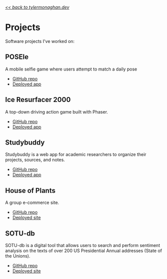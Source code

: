 _[<< back to tylermonaghan.dev](index.md)_

# Projects

Software projects I've worked on:

## POSEle

A mobile selfie game where users attempt to match a daily pose

- [GitHub repo](https://github.com/team-posele/posele-app)
- [Deployed app](https://posele.netlify.app/)

## Ice Resurfacer 2000

A top-down driving action game built with Phaser.

- [GitHub repo](https://github.com/tymonaghan/ice-resurfacer)
- [Deployed app](http://ice-resurfacer.herokuapp.com/)

## Studybuddy

Studybuddy is a web app for academic researchers to organize their projects, sources, and notes.

- [GitHub repo](https://github.com/tymonaghan/studybuddy)
- [Deployed app](http://study-hero.herokuapp.com/)

## House of Plants

A group e-commerce site.

- [GitHub repo](https://github.com/Warp-Speeders-Grace-Shopper/WarpSpeeders_GraceShoppers)
- [Deployed site](https://house-of-plants-grace-shopper.herokuapp.com/)

## SOTU-db

SOTU-db is a digital tool that allows users to search and perform sentiment analysis on the texts of over 200 US Presidential Annual addresses (State of the Unions).

- [GitHub repo](https://github.com/tymonaghan/sotu-db)
- [Deployed site](https://www.sotu-db.com)
